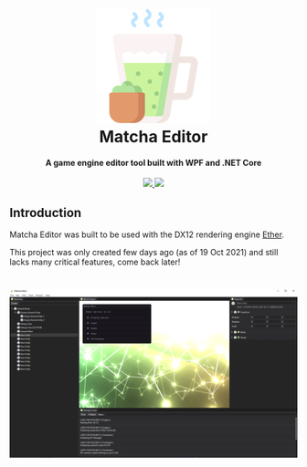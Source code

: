 <h1 align="center">
  <br>
  <img src="https://github.com/Eclmist/Matcha-Editor/blob/6d5e6028f9ccfc6888d587f9abab97b57d3a7a25/Matcha%20Editor/Icons/matcha-2.png" alt="Matcha-Editor-Logo" width="200"></a>
  <br>
  Matcha Editor
  <br>
</h1>
<h4 align="center">A game engine editor tool built with WPF and .NET Core</h4>

<p align="center">
  <a href="#------">
    <img src="https://img.shields.io/badge/stability-work--in--progress-orange.svg">
  </a>
  <a href="https://www.gnu.org/licenses/gpl-3.0.en.html">
    <img src="https://img.shields.io/badge/license-GPL3--or--later-blue.svg">
  </a>
</p>

## Introduction

Matcha Editor was built to be used with the DX12 rendering engine <a href="https://github.com/Eclmist/Ether">Ether</a>.

This project was only created few days ago (as of 19 Oct 2021) and still lacks many critical features, come back later!

<h1 align="center">
    <img src="https://github.com/Eclmist/Matcha-Editor/blob/41b00273b9b921c74da62ccec34ea48e58771ddb/Matcha%20Editor/Resources/Interface.png" alt="Image" width="700" />
</h1>
